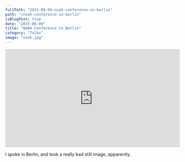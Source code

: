 ```yaml
---
fullPath: "2015-06-09-noah-conference-in-berlin"
path: "/noah-conference-in-berlin"
isBlogPost: true
date: "2015-06-09"
title: "NOAH Conference in Berlin"
category: "Talks"
image: "noah.jpg"
---
```


<iframe width="560" height="315" src="https://www.youtube.com/embed/SNRU3EV6NrI?rel=0" frameborder="0" allowfullscreen></iframe>

I spoke in Berlin, and took a really bad still image, apparently.